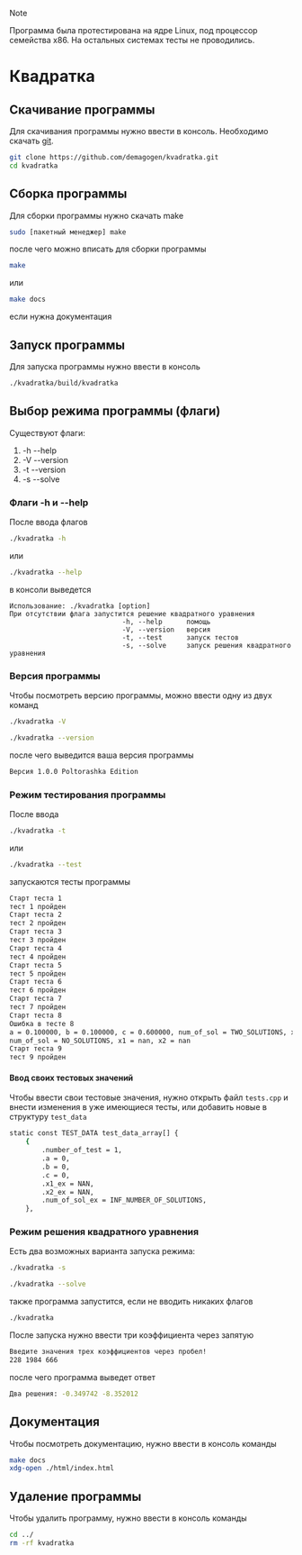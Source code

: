> [!NOTE]
> Программа была протестирована на ядре Linux, под процессор семейства x86. На остальных системах тесты не проводились.

# Квадратка
## Скачивание программы
Для скачивания программы нужно ввести в консоль. Необходимо скачать [git](https://git-scm.com/).
```bash
git clone https://github.com/demagogen/kvadratka.git
cd kvadratka
```
## Сборка программы
Для сборки программы нужно скачать make
```bash
sudo [пакетный менеджер] make
```
после чего можно вписать для сборки программы
```bash
make
```
или
```bash
make docs
```
если нужна документация
## Запуск программы
Для запуска программы нужно ввести в консоль
```bash
./kvadratka/build/kvadratka
```

## Выбор режима программы (флаги)
Существуют флаги:
1. -h --help
2. -V --version
3. -t --version
4. -s --solve

### Флаги -h и --help
После ввода флагов
```bash
./kvadratka -h
```
или
```bash
./kvadratka --help
```
в консоли выведется
```
Использование: ./kvadratka [option]
При отсутствии флага запустится решение квадратного уравнения
                            -h, --help      помощь
                            -V, --version   версия
                            -t, --test      запуск тестов
                            -s, --solve     запуск решения квадратного уравнения
```
### Версия программы
Чтобы посмотреть версию программы, можно ввести одну из двух команд
```bash
./kvadratka -V
```
```bash
./kvadratka --version
```
после чего выведится ваша версия программы
```bash
Версия 1.0.0 Poltorashka Edition
```
### Режим тестирования программы
После ввода
```bash
./kvadratka -t
```
или
```bash
./kvadratka --test
```
запускаются тесты программы
```bash
Старт теста 1
тест 1 пройден
Старт теста 2
тест 2 пройден
Старт теста 3
тест 3 пройден
Старт теста 4
тест 4 пройден
Старт теста 5
тест 5 пройден
Старт теста 6
тест 6 пройден
Старт теста 7
тест 7 пройден
Старт теста 8
Ошибка в тесте 8
a = 0.100000, b = 0.100000, c = 0.600000, num_of_sol = TWO_SOLUTIONS, x1 = 2.000000, x2 = -3.000000
num_of_sol = NO_SOLUTIONS, x1 = nan, x2 = nan
Старт теста 9
тест 9 пройден
```
#### Ввод своих тестовых значений
Чтобы ввести свои тестовые значения, нужно открыть файл `tests.cpp` и внести изменения в уже имеющиеся тесты, или добавить новые в структуру `test_data`
```bash
static const TEST_DATA test_data_array[] {
    {
        .number_of_test = 1,
        .a = 0,
        .b = 0,
        .c = 0,
        .x1_ex = NAN,
        .x2_ex = NAN,
        .num_of_sol_ex = INF_NUMBER_OF_SOLUTIONS,
    },
```
### Режим решения квадратного уравнения
Есть два возможных варианта запуска режима:
```bash
./kvadratka -s
```
```bash
./kvadratka --solve
```
также программа запустится, если не вводить никаких флагов
```bash
./kvadratka
```
После запуска нужно ввести три коэффициента через запятую
```bash
Введите значения трех коэффициентов через пробел!
228 1984 666
```
после чего программа выведет ответ
```bash
Два решения: -0.349742 -8.352012
```
## Документация
Чтобы посмотреть документацию, нужно ввести в консоль команды
```bash
make docs
xdg-open ./html/index.html
```
## Удаление программы
Чтобы удалить программу, нужно ввести в консоль команды
```bash
cd ../
rm -rf kvadratka
```

